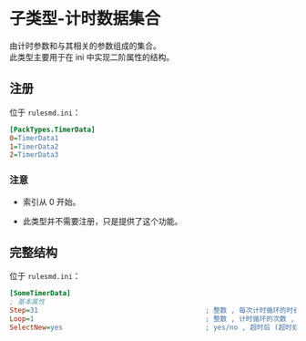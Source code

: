 # 子类型-计时数据集合

由计时参数和与其相关的参数组成的集合。  
此类型主要用于在 ini 中实现二阶属性的结构。



## 注册

位于 `rulesmd.ini`：

```ini
[PackTypes.TimerData]
0=TimerData1
1=TimerData2
2=TimerData3
```

### 注意

* 索引从 0 开始。

* 此类型并不需要注册，只是提供了这个功能。



## 完整结构

位于 `rulesmd.ini`：

```ini
[SomeTimerData]
; 基本属性
Step=31                                         ; 整数 , 每次计时循环的时长 , 小于 1 视为 1 处理 , 默认值是 31 , 单位 : 帧
Loop=1                                          ; 整数 , 计时循环的次数 , 每一次循环结束都会触发一次超时处理 , 超出循环次数后会直接终止计时 , 小于 1 视为 1 处理 , 默认值是 1 , 单位 : 次
SelectNew=yes                                   ; yes/no , 超时后 (超时处理时) 是否以新的目标进行重新计时 , 此属性并不总是发挥效果 , 默认值是 yes
```